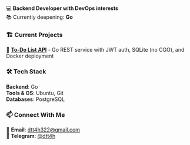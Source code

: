 💻 **Backend Developer with DevOps interests**  
📚 Currently deepening: **Go**

### 🏗️ Current Projects

🔸 **[To-Do List API](https://github.com/d0n77ryth1s4th0m3/to-do-list-api)** -  Go REST service with JWT auth, SQLite (no CGO), and Docker deployment

### 🛠️ Tech Stack

**Backend**: Go  
**Tools & OS**: Ubuntu, Git  
**Databases**: PostgreSQL

### 📫 Connect With Me

📧 **Email**: dtt4h322@gmail.com  
💬 **Telegram**: [@dtt4h](https://t.me/dtt4h)

